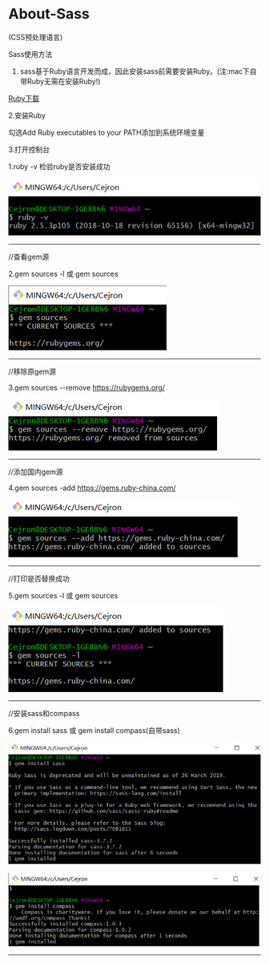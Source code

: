 # About-Sass

(CSS预处理语言)

Sass使用方法

1. sass基于Ruby语言开发而成，因此安装sass前需要安装Ruby。(注:mac下自带Ruby无需在安装Ruby!)

[Ruby下载](https://rubyinstaller.org/downloads/)

2.安装Ruby

勾选Add Ruby executables to your PATH添加到系统环境变量

3.打开控制台

 1.ruby -v 检验ruby是否安装成功
 
 ![1](https://github.com/Cejron/About-Sass/blob/master/screenshot/1.PNG)
 
 ---

//查看gem源 

2.gem sources -l 或 gem sources

 ![2](https://github.com/Cejron/About-Sass/blob/master/screenshot/2.PNG)

---

//移除原gem源

3.gem sources --remove https://rubygems.org/

 ![3](https://github.com/Cejron/About-Sass/blob/master/screenshot/3.PNG)

---

//添加国内gem源

4.gem sources -add https://gems.ruby-china.com/

 ![4](https://github.com/Cejron/About-Sass/blob/master/screenshot/4.PNG)

---

//打印是否替换成功

5.gem sources -l 或 gem sources 

 ![5](https://github.com/Cejron/About-Sass/blob/master/screenshot/5.PNG)

---

//安装sass和compass

6.gem install sass  或   gem install compass(自带sass)
 
 ![6](https://github.com/Cejron/About-Sass/blob/master/screenshot/6.PNG)
  
 ![7](https://github.com/Cejron/About-Sass/blob/master/screenshot/7.PNG)
 
---




